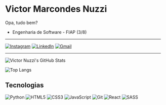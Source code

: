 # Victor Marcondes Nuzzi

Opa, tudo bem?

- Engenharia de Software - FIAP (3/8)

---

[![Instagram](https://img.shields.io/badge/Instagram-E4405F?style=for-the-badge&logo=instagram&logoColor=white)](https://www.instagram.com/victormnuzzi/)
[![LinkedIn](https://img.shields.io/badge/LinkedIn-0077B5?style=for-the-badge&logo=linkedin&logoColor=white)](https://www.linkedin.com/in/victormnuzzi/)
[![Gmail](https://img.shields.io/badge/Gmail-D14836?style=for-the-badge&logo=gmail&logoColor=white)](https://mail.google.com/mail/u/2/#inbox?compose=GTvVlcSHwQfjQSksJXvsWpDdlSQccdbgnVwDvTQHhvjqXnLwfgSvnzRJnbNthVHXgzcgGHrZdpChV)

---

![Victor Nuzzi's GitHub Stats](https://github-readme-stats.vercel.app/api?username=victormnuzzi&show_icons=true&theme=tokyonight)

![Top Langs](https://github-readme-stats.vercel.app/api/top-langs/?username=victormnuzzi&layout=compact&theme=tokyonight)

## Tecnologias
![Python](https://img.shields.io/badge/Python-3776AB?style=for-the-badge&logo=python&logoColor=white)
![HTML5]( 	https://img.shields.io/badge/HTML5-E34F26?style=for-the-badge&logo=html5&logoColor=white)
![CSS3]( 	https://img.shields.io/badge/CSS3-1572B6?style=for-the-badge&logo=css3&logoColor=white)
![JavaScript]( 	https://img.shields.io/badge/JavaScript-F7DF1E?style=for-the-badge&logo=javascript&logoColor=black)
![Git](https://img.shields.io/badge/GIT-E44C30?style=for-the-badge&logo=git&logoColor=white)
![React](https://shields.io/badge/react-black?logo=react&style=for-the-badge)
![SASS](https://img.shields.io/badge/SASS-hotpink.svg?style=for-the-badge&logo=SASS&logoColor=white)
